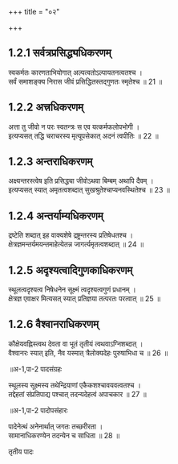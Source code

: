 +++
title = "०२"

+++
## 1.2.1 सर्वत्रप्रसिद्ध्यधिकरणम्

स्वकर्मतः कारणताभियोगात् अल्पत्वतोऽल्पायतनत्वतश्च ।  
सर्वं समाशङ्क्य निरास जीवं प्रसिद्धितस्तद्गुणतः स्मृतेश्च ॥ 21 ॥

## 1.2.2 अत्त्रधिकरणम्

अत्ता तु जीवो न परः स्वतन्त्रः स एव यत्कर्मफलोपभोगी ।  
इत्यप्यसत् तद्धि चराचरस्य मृत्यूपसेकात् अदनं त्वपीतिः ॥ 22 ॥

## 1.2.3 अन्तराधिकरणम्

अक्ष्यन्तरस्त्वेष इति प्रसिद्ध्या जीवोऽथवा बिम्बम् अथापि दैवम् ।  
इत्यप्यसत् स्यात् अमृतत्वशब्दात् सुखश्रुतेश्चाप्यनवस्थितेश्च ॥ 23 ॥

## 1.2.4 अन्तर्याम्यधिकरणम्

द्रष्टेति शब्दात् इह वाक्यशेषे द्रष्ट्रन्तरस्य प्रतिषेधतश्च ।  
क्षेत्रज्ञमन्तर्यमयन्तमाहेत्येतन्न जागर्त्यमृतत्वशब्दात् ॥ 24 ॥

## 1.2.5 अदृश्यत्वादिगुणकाधिकरणम्

स्थूलत्वदृश्यत्व निषेधनेन सूक्ष्मं त्वदृश्यत्वगुणं प्रधानम् ।  
क्षेत्रज्ञ एवाक्षर मित्यसत् स्यात् प्रतिज्ञया तत्परतः परत्वात् ॥ 25 ॥

## 1.2.6 वैश्वानराधिकरणम्

कौक्षेयवह्निस्त्वथ देवता वा भूतं तृतीयं त्वथवाऽग्निशब्दात् ।  
वैश्वानरः स्यात् इति, नैव यस्मात् त्रैलोक्यदेहः पुरुषाभिधा च ॥ 26 ॥

॥अ-1,पा-2 पादसंग्रहः

स्थूलस्य सूक्ष्मस्य तथेन्द्रियाणां एकैकशश्चावयवत्वतश्च ।  
तद्देहतां संप्रतिपाद्य पश्चात् तदन्यदेहत्वं अपाचकार ॥ 27 ॥

॥अ-1,पा-2 पादोपसंहारः

पादेनेत्थं अनेनार्थात् जगतः तच्छरीरता ।  
सामानाधिकरण्येन तदन्येन च साधिता ॥ 28 ॥

तृतीय पादः
